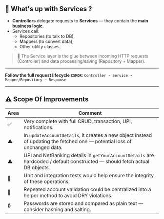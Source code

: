 ## 🤔 What's up with Services ?

* **Controllers** delegate requests to **Services** — they contain the **main business logic**.
* Services call:
  * Repositories (to talk to DB),
  * Mappers (to convert data),
  * Other utility classes.
> 📌 The Service layer is the glue between incoming HTTP requests (Controller) and data processing/saving (Repository + Mapper).

---
**Follow the full request lifecycle `CSMDR`**:
`Controller ➝ Service ➝ Mapper/Repository ➝ Response`   






































---
## ⚠️ Scope Of Improvements

| Area | Comment                                                                                                                     |
| ---- | --------------------------------------------------------------------------------------------------------------------------- |
| ✅    | Very complete with full CRUD, transaction, UPI, notifications.                                                              |
| ⚠️   | In `updateAccountDetails`, it creates a new object instead of updating the fetched one — potential loss of unchanged data.  |
| ⚠️   | UPI and NetBanking details in `getYourAccountDetails` are hardcoded / default constructed — should fetch actual DB objects. |
| 🧪   | Unit and integration tests would help ensure the integrity of these operations.                                             |
| 🔐   | Repeated account validation could be centralized into a helper method to avoid DRY violations.                              |
| 🔒   | Passwords are stored and compared as plain text — consider hashing and salting.                                             |


